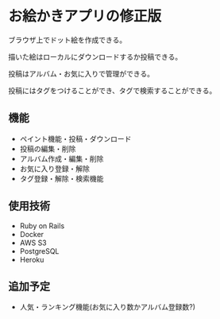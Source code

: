 # お絵かきアプリの修正版
ブラウザ上でドット絵を作成できる。

描いた絵はローカルにダウンロードするか投稿できる。

投稿はアルバム・お気に入りで管理ができる。

投稿にはタグをつけることができ、タグで検索することができる。

## 機能
- ペイント機能・投稿・ダウンロード
- 投稿の編集・削除
- アルバム作成・編集・削除
- お気に入り登録・解除
- タグ登録・解除・検索機能

## 使用技術
- Ruby on Rails
- Docker
- AWS S3
- PostgreSQL
- Heroku

## 追加予定
- 人気・ランキング機能(お気に入り数かアルバム登録数?)